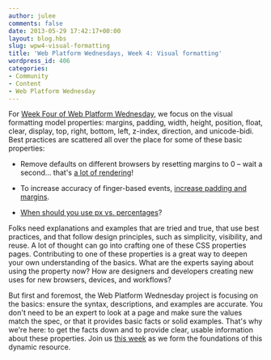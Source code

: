 ```yaml
---
author: julee
comments: false
date: 2013-05-29 17:42:17+00:00
layout: blog.hbs
slug: wpw4-visual-formatting
title: 'Web Platform Wednesdays, Week 4: Visual formatting'
wordpress_id: 406
categories:
- Community
- Content
- Web Platform Wednesday
---
```


For [Week Four of Web Platform Wednesday](http://docs.webplatform.org/wiki/Meta:web_platform_wednesday), we focus on the visual formatting model properties: margins, padding, width, height, position, float, clear, display, top, right, bottom, left, z-index, direction, and unicode-bidi. Best practices are scattered all over the place for some of these basic properties:



	
  * Remove defaults on different browsers by resetting margins to 0 – wait a second… that's [a lot of rendering](http://www.christianmontoya.com/2007/02/01/css-techniques-i-use-all-the-time/)!

	
  * To increase accuracy of finger-based events, [increase padding and margins](http://www.html5rocks.com/en/mobile/touchandmouse/).

	
  * [When should you use px vs. percentages](http://css-tricks.com/forums/discussion/15295/responsive-web-design-when-to-use-px-vs-on-margins-and-padding/p1)?


Folks need explanations and examples that are tried and true, that use best practices, and that follow design principles, such as simplicity, visibility, and reuse. A lot of thought can go into crafting one of these CSS properties pages. Contributing to one of these properties is a great way to deepen your own understanding of the basics. What are the experts saying about using the property now? How are designers and developers creating new uses for new browsers, devices, and workflows?

But first and foremost, the Web Platform Wednesday project is focusing on the basics: ensure the syntax, descriptions, and examples are accurate. You don't need to be an expert to look at a page and make sure the values match the spec, or that it provides basic facts or solid examples. That's why we're here: to get the facts down and to provide clear, usable information about these properties. Join us [this week](http://docs.webplatform.org/wiki/Meta:web_platform_wednesday) as we form the foundations of this dynamic resource.
